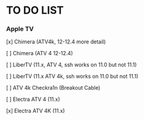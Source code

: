 # TO DO LIST

### Apple TV

[x] Chimera (ATV4k, 12-12.4 more detail)

[ ] Chimera (ATV 4 12-12.4)

[ ] LiberTV (11.x, ATV 4, ssh works on 11.0 but not 11.1)

[ ] LiberTV (11.x ATV 4k, ssh works on 11.0 but not 11.1)

[ ] ATV 4k Checkra1n (Breakout Cable)

[ ] Electra ATV 4 (11.x)

[x] Electra ATV 4K (11.x)

